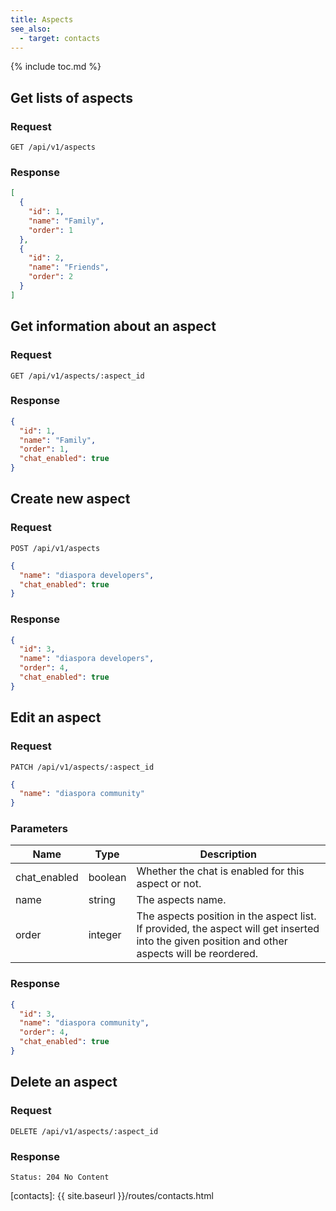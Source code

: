```yaml
---
title: Aspects
see_also:
  - target: contacts
---
```


{% include toc.md %}

## Get lists of aspects

### Request

~~~
GET /api/v1/aspects
~~~

### Response

~~~json
[
  {
    "id": 1,
    "name": "Family",
    "order": 1
  },
  {
    "id": 2,
    "name": "Friends",
    "order": 2
  }
]
~~~

## Get information about an aspect

### Request

~~~
GET /api/v1/aspects/:aspect_id
~~~

### Response

~~~json
{
  "id": 1,
  "name": "Family",
  "order": 1,
  "chat_enabled": true
}
~~~

## Create new aspect

### Request

~~~
POST /api/v1/aspects
~~~
~~~json
{
  "name": "diaspora developers",
  "chat_enabled": true
}
~~~

### Response

~~~json
{
  "id": 3,
  "name": "diaspora developers",
  "order": 4,
  "chat_enabled": true
}
~~~

## Edit an aspect

### Request

~~~
PATCH /api/v1/aspects/:aspect_id
~~~
~~~json
{
  "name": "diaspora community"
}
~~~

### Parameters

| Name             | Type    | Description                                                                                                                                     |
| ---------------- | ------- | ----------------------------------------------------------------------------------------------------------------------------------------------- |
| chat_enabled     | boolean | Whether the chat is enabled for this aspect or not.                                                                                                                                                                          |
| name             | string  | The aspects name.                                                                                                                               |
| order            | integer | The aspects position in the aspect list. If provided, the aspect will get inserted into the given position and other aspects will be reordered. |

### Response

~~~json
{
  "id": 3,
  "name": "diaspora community",
  "order": 4,
  "chat_enabled": true
}
~~~

## Delete an aspect

### Request

~~~
DELETE /api/v1/aspects/:aspect_id
~~~

### Response

~~~
Status: 204 No Content
~~~

[contacts]: {{ site.baseurl }}/routes/contacts.html
